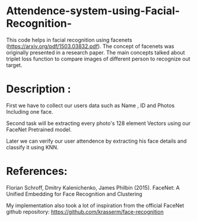 # Attendence-system-using-Facial-Recognition-
This code helps in facial recognition using facenets (https://arxiv.org/pdf/1503.03832.pdf). The concept of facenets was originally presented in a research paper. The main concepts talked about triplet loss function to compare images of different person to recognize out target.

# Description :

First we have to collect our users data such as Name , ID and Photos Including one face. 

Second task will be extracting every photo's 128 element Vectors using our FaceNet Pretrained model. 

Later we can verify our user attendence by extracting his face details and classify it using KNN.


# References:

Florian Schroff, Dmitry Kalenichenko, James Philbin (2015). FaceNet: A Unified Embedding for Face Recognition and Clustering

My implementation also took a lot of inspiration from the official FaceNet github repository: https://github.com/krasserm/face-recognition
